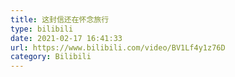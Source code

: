 ```yaml
---
title: 这封信还在怀念旅行
type: bilibili
date: 2021-02-17 16:41:33
url: https://www.bilibili.com/video/BV1Lf4y1z76D
category: Bilibili
---
```

